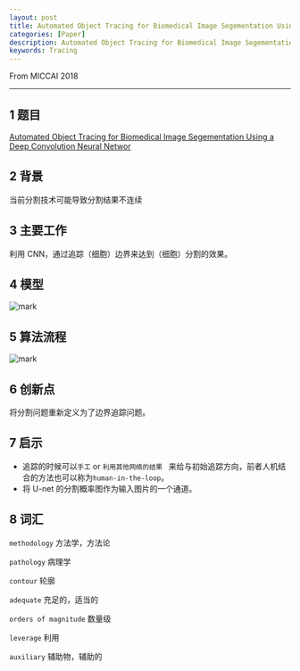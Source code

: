 ```yaml
---
layout: post
title: Automated Object Tracing for Biomedical Image Segementation Using a Deep Convolution Neural Network
categories: [Paper]
description: Automated Object Tracing for Biomedical Image Segementation Using a Deep Convolution Neural Network
keywords: Tracing
---
```


From MICCAI 2018

---

## 1 题目
[Automated Object Tracing for Biomedical Image Segementation Using a Deep Convolution Neural Networ](https://link.springer.com/chapter/10.1007/978-3-030-00937-3_78)

## 2 背景
当前分割技术可能导致分割结果不连续

## 3 主要工作
利用 CNN，通过追踪（细胞）边界来达到（细胞）分割的效果。

## 4 模型

![mark](http://pcxhsqn8a.bkt.clouddn.com/blog/180921/C24hg3F7fk.png?imageslim)

## 5 算法流程
![mark](http://pcxhsqn8a.bkt.clouddn.com/blog/180921/g576f3i12H.png?imageslim)

## 6 创新点
将分割问题重新定义为了边界追踪问题。

## 7 启示
- 追踪的时候可以`手工` or `利用其他网络的结果 ` 来给与初始追踪方向，前者人机结合的方法也可以称为`human-in-the-loop`。
- 将 U-net 的分割概率图作为输入图片的一个通道。


## 8 词汇
`methodology` 方法学，方法论

`pathology` 病理学

`contour` 轮廓

`adequate` 充足的，适当的

`orders of magnitude` 数量级

`leverage` 利用

`auxiliary` 辅助物，辅助的